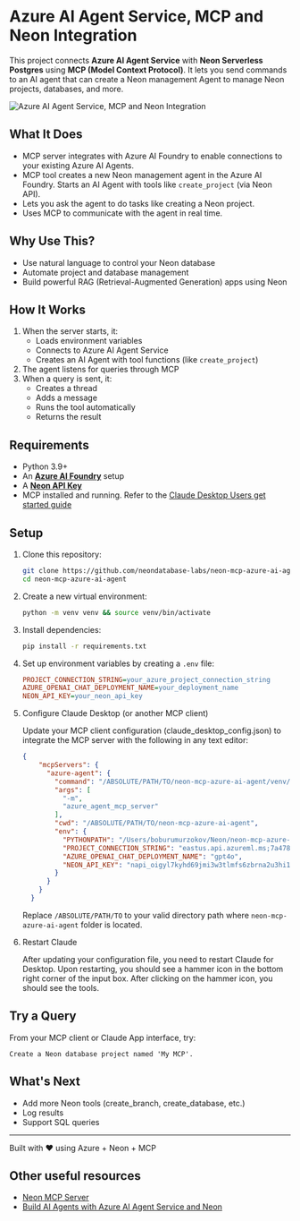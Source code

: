 # Azure AI Agent Service, MCP and Neon Integration

This project connects **Azure AI Agent Service** with **Neon Serverless Postgres** using **MCP (Model Context Protocol)**. It lets you send commands to an AI agent that can create a Neon management Agent to manage Neon projects, databases, and more.

![Azure AI Agent Service, MCP and Neon Integration](/assets/Neon%20MCP%20Azure%20AI%20Foundry.gif)

## What It Does
- MCP server integrates with Azure AI Foundry to enable connections to your existing Azure AI Agents.
- MCP tool creates a new Neon management agent in the Azure AI Foundry. Starts an AI Agent with tools like `create_project` (via Neon API).
- Lets you ask the agent to do tasks like creating a Neon project.
- Uses MCP to communicate with the agent in real time.

## Why Use This?
- Use natural language to control your Neon database
- Automate project and database management
- Build powerful RAG (Retrieval-Augmented Generation) apps using Neon

## How It Works
1. When the server starts, it:
   - Loads environment variables
   - Connects to Azure AI Agent Service
   - Creates an AI Agent with tool functions (like `create_project`)
2. The agent listens for queries through MCP
3. When a query is sent, it:
   - Creates a thread
   - Adds a message
   - Runs the tool automatically
   - Returns the result

## Requirements
- Python 3.9+
- An **[Azure AI Foundry](https://learn.microsoft.com/en-us/azure/ai-services/agents/quickstart?pivots=ai-foundry-portal)** setup
- A **[Neon API Key](https://neon.tech/docs/manage/api-keys#creating-api-keys?refcode=44WD03UH)**
- MCP installed and running. Refer to the [Claude Desktop Users get started guide](https://modelcontextprotocol.io/quickstart/user)

## Setup

1. Clone this repository:
   ```bash
   git clone https://github.com/neondatabase-labs/neon-mcp-azure-ai-agent.git
   cd neon-mcp-azure-ai-agent
   ```
2. Create a new virtual environment:
   ```bash
   python -m venv venv && source venv/bin/activate
   ```

3. Install dependencies:
   ```bash
   pip install -r requirements.txt
   ```

4. Set up environment variables by creating a `.env` file:
   ```ini
   PROJECT_CONNECTION_STRING=your_azure_project_connection_string
   AZURE_OPENAI_CHAT_DEPLOYMENT_NAME=your_deployment_name
   NEON_API_KEY=your_neon_api_key
   ```
5.  Configure Claude Desktop (or another MCP client)

    Update your MCP client configuration (claude_desktop_config.json) to integrate the MCP server with the following in any text editor:

    ```json
    {
        "mcpServers": {
          "azure-agent": {
            "command": "/ABSOLUTE/PATH/TO/neon-mcp-azure-ai-agent/venv/bin/python",
            "args": [
              "-m",
              "azure_agent_mcp_server"
            ],
            "cwd": "/ABSOLUTE/PATH/TO/neon-mcp-azure-ai-agent",
            "env": {
              "PYTHONPATH": "/Users/boburumurzokov/Neon/neon-mcp-azure-ai-agent",
              "PROJECT_CONNECTION_STRING": "eastus.api.azureml.ms;7a478544-9d2b-4f43-9916-7787f55aa58d;ai-agents-demo;mcp-neon-demo",
              "AZURE_OPENAI_CHAT_DEPLOYMENT_NAME": "gpt4o",
              "NEON_API_KEY": "napi_oigyl7kyhd69jmi3w3tlmfs6zbrna2u3hi1d3s94clputmvmoa1c6ej30p1536al"
            }
          }
        }
      }
    ```

    Replace `/ABSOLUTE/PATH/TO` to your valid directory path where `neon-mcp-azure-ai-agent` folder is located.

 6. Restart Claude

    After updating your configuration file, you need to restart Claude for Desktop. Upon restarting, you should see a hammer icon in the bottom right corner of the input box. After clicking on the hammer icon, you should see the tools.

## Try a Query
From your MCP client or Claude App interface, try:
```text
Create a Neon database project named 'My MCP'.
```

## What's Next
- Add more Neon tools (create_branch, create_database, etc.)
- Log results
- Support SQL queries

---
Built with ❤️ using Azure + Neon + MCP

## Other useful resources

- [Neon MCP Server](https://neon.tech/docs/ai/neon-mcp-server)
- [Build AI Agents with Azure AI Agent Service and Neon](https://neon.tech/blog/build-ai-agents-with-azure-ai-agent-service-and-neon)